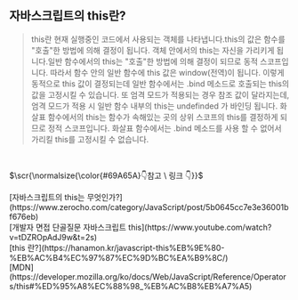 ## 자바스크립트의 this란?
> <p>this란 현재 실행중인 코드에서 사용되는 객체를 나타냅니다.this의 값은 함수를 "호출"한 방법에 의해 결정이 됩니다. 객체 안에서의 this는 자신을 가리키게 됩니다.일반 함수에서의 this는 "호출"한 방법에 의해 결정이 되므로 동적 스코프입니다. 따라서 함수 안의 일반 함수에 this 값은 window(전역)이 됩니다. 이렇게 동적으로 this 값이 결정되는데 일반 함수에서는 .bind 메소드로 호출되는 this의 값을 고정시킬 수 있습니다. 또 엄격 모드가 적용되는 경우 참조 값이 달라지는데, 엄격 모드가 적용 시 일반 함수 내부의 this는 undefinded 가 바인딩 됩니다. 화살표 함수에서의 this는 함수가 속해있는 곳의 상위 스코프의 this를 결정하게 되므로 정적 스코프입니다. 화살표 함수에서는 .bind 메소드를 사용 할 수 없어서 가리킬 this를 고정시킬 수 없습니다.</p>
</br>
<p>$\scr{\normalsize{\color{#69A65A}👇참고 \ 링크 👇}}$</p>
[자바스크립트의 this는 무엇인가?](https://www.zerocho.com/category/JavaScript/post/5b0645cc7e3e36001bf676eb)<br/>
[개발자 면접 단골질문 자바스크립트 this](https://www.youtube.com/watch?v=tDZROpAdJ9w&t=2s)</br>
[this 란?](https://hanamon.kr/javascript-this%EB%9E%80-%EB%AC%B4%EC%97%87%EC%9D%BC%EA%B9%8C/)</br>
[MDN](https://developer.mozilla.org/ko/docs/Web/JavaScript/Reference/Operators/this#%ED%95%A8%EC%88%98_%EB%AC%B8%EB%A7%A5)
